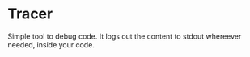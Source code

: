# Tracer
Simple tool to debug code. It logs out the content to stdout whereever needed, inside your code.

